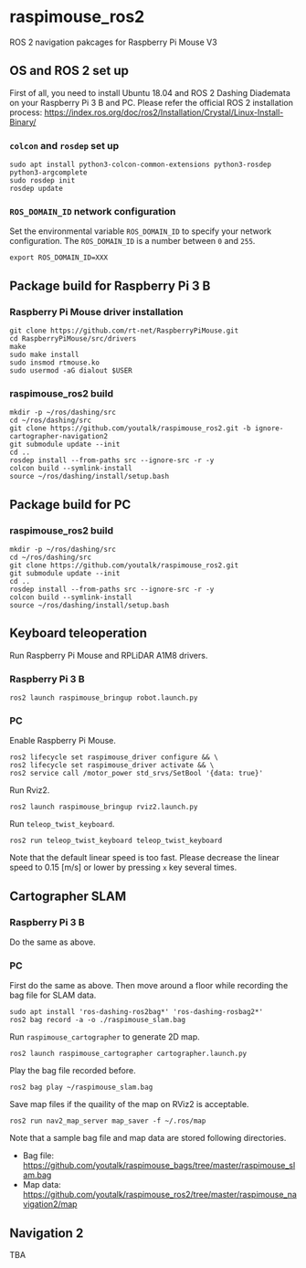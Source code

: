 # raspimouse_ros2
ROS 2 navigation pakcages for Raspberry Pi Mouse V3

## OS and ROS 2 set up

First of all, you need to install Ubuntu 18.04 and ROS 2 Dashing Diademata on your Raspberry Pi 3 B and PC.
Please refer the official ROS 2 installation process: https://index.ros.org/doc/ros2/Installation/Crystal/Linux-Install-Binary/

### `colcon` and `rosdep` set up

```
sudo apt install python3-colcon-common-extensions python3-rosdep python3-argcomplete
sudo rosdep init
rosdep update
```

### `ROS_DOMAIN_ID` network configuration

Set the environmental variable `ROS_DOMAIN_ID` to specify your network configuration.
The `ROS_DOMAIN_ID` is a number between `0` and `255`.

```
export ROS_DOMAIN_ID=XXX
```

## Package build for Raspberry Pi 3 B

### Raspberry Pi Mouse driver installation

```
git clone https://github.com/rt-net/RaspberryPiMouse.git
cd RaspberryPiMouse/src/drivers
make
sudo make install
sudo insmod rtmouse.ko
sudo usermod -aG dialout $USER
```

### raspimouse_ros2 build

```
mkdir -p ~/ros/dashing/src
cd ~/ros/dashing/src
git clone https://github.com/youtalk/raspimouse_ros2.git -b ignore-cartographer-navigation2
git submodule update --init
cd ..
rosdep install --from-paths src --ignore-src -r -y
colcon build --symlink-install
source ~/ros/dashing/install/setup.bash
```

## Package build for PC

### raspimouse_ros2 build

```
mkdir -p ~/ros/dashing/src
cd ~/ros/dashing/src
git clone https://github.com/youtalk/raspimouse_ros2.git
git submodule update --init
cd ..
rosdep install --from-paths src --ignore-src -r -y
colcon build --symlink-install
source ~/ros/dashing/install/setup.bash
```

## Keyboard teleoperation

Run Raspberry Pi Mouse and RPLiDAR A1M8 drivers.

### Raspberry Pi 3 B

```
ros2 launch raspimouse_bringup robot.launch.py
```

### PC

Enable Raspberry Pi Mouse.

```
ros2 lifecycle set raspimouse_driver configure && \
ros2 lifecycle set raspimouse_driver activate && \
ros2 service call /motor_power std_srvs/SetBool '{data: true}'
```

Run Rviz2.

```
ros2 launch raspimouse_bringup rviz2.launch.py
```

Run `teleop_twist_keyboard`.

```
ros2 run teleop_twist_keyboard teleop_twist_keyboard
```

Note that the default linear speed is too fast.
Please decrease the linear speed to 0.15 [m/s] or lower by pressing `x` key several times.

## Cartographer SLAM

### Raspberry Pi 3 B

Do the same as above.

### PC

First do the same as above.
Then move around a floor while recording the bag file for SLAM data.

```
sudo apt install 'ros-dashing-ros2bag*' 'ros-dashing-rosbag2*'
ros2 bag record -a -o ./raspimouse_slam.bag
```

Run `raspimouse_cartographer` to generate 2D map.

```
ros2 launch raspimouse_cartographer cartographer.launch.py
```

Play the bag file recorded before.

```
ros2 bag play ~/raspimouse_slam.bag
```

Save map files if the quaility of the map on RViz2 is acceptable.

```
ros2 run nav2_map_server map_saver -f ~/.ros/map
```

Note that a sample bag file and map data are stored following directories.

- Bag file: https://github.com/youtalk/raspimouse_bags/tree/master/raspimouse_slam.bag
- Map data: https://github.com/youtalk/raspimouse_ros2/tree/master/raspimouse_navigation2/map

## Navigation 2

TBA
